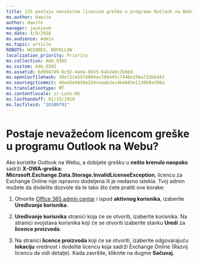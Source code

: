 ```yaml
---
title: 125 postaje nevažećom licencom greške u programu Outlook na Webu?
ms.author: daeite
author: daeite
manager: jackiesm
ms.date: 4/9/2018
ms.audience: Admin
ms.topic: article
ROBOTS: NOINDEX, NOFOLLOW
localization_priority: Priority
ms.collection: Adm_O365
ms.custom: Adm_O365
ms.assetid: 6d9947d9-6c92-4ada-b655-8ab2a0c2b66d
ms.openlocfilehash: 39ef2ce55f4884ac789445c7446e15ba732bbd43
ms.sourcegitcommit: d6ea5e9458a2b8ceaab3ac4bd483e1130b9a398a
ms.translationtype: MT
ms.contentlocale: sr-Latn-RS
ms.lasthandoff: 01/15/2019
ms.locfileid: "28309701"
---
```

# <a name="getting-an-invalid-license-error-in-outlook-on-the-web"></a>Postaje nevažećom licencom greške u programu Outlook na Webu?

Ako koristite Outlook na Webu, a dobijete grešku u **nešto krenulo naopako** sadrži **X-OWA-greška: Microsoft.Exchange.Data.Storage.InvalidLicenseException**, licencu za Exchange Online nije ispravno dodeljena ili je nedavno istekla. Tvoj admin možete da dodelite dozvole da te tako što ćete pratiti ove korake:
  
1. Otvorite [Office 365 admin centar](https://portal.office.com/adminportal/home#/homepage) i ispod **aktivnog korisnika**, izaberite **Uređivanje korisnika**.
    
2. **Uređivanje korisnika** stranici koja će se otvoriti, izaberite korisnika. Na stranici svojstava korisnika koji će se otvoriti izaberite stavku **Uredi** za **licence proizvoda**.
    
3. Na stranici **licence proizvoda** koji će se otvoriti, izaberite odgovarajuću **lokaciju** vrednost i dodelite licencu koja sadrži Exchange Online (Razvij licencu da vidi detalje). Kada završite, kliknite na dugme **Sačuvaj**.
    

